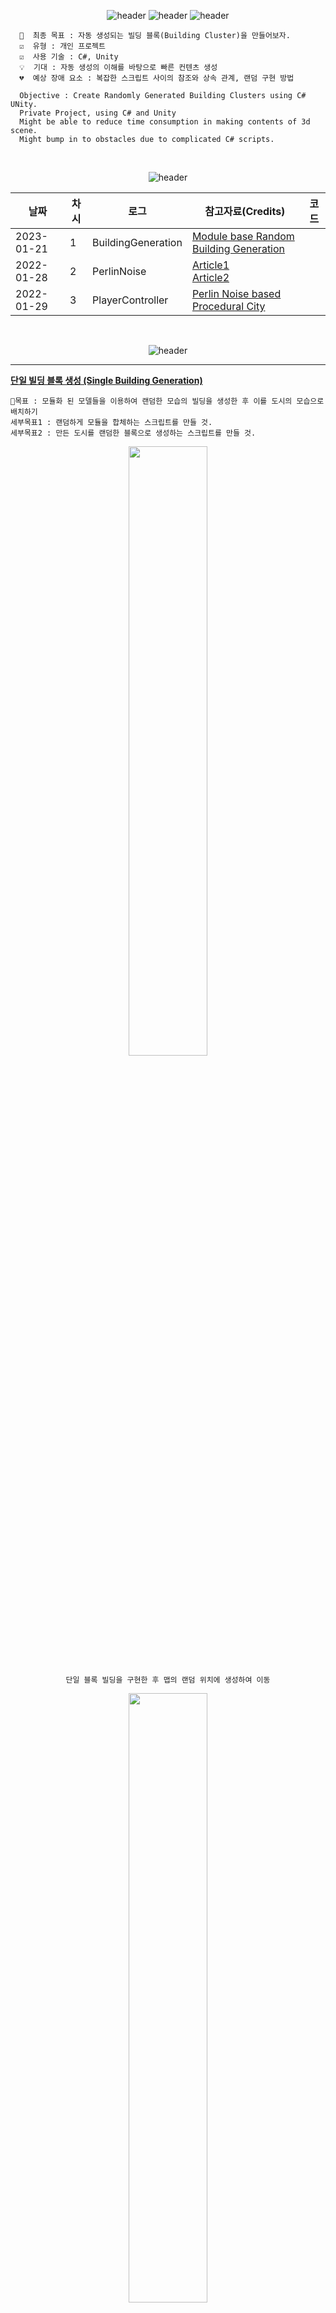 <div align="center">
  
![header](https://capsule-render.vercel.app/api?type=rect&height=250&color=auto&text=Auto%20Generation%20Study&fontColor=auto)
![header](https://capsule-render.vercel.app/api?type=rect&height=50&color=ebf3f5&text=UNITY&fontColor=000000&fontSize=20)
![header](https://capsule-render.vercel.app/api?type=rect&height=50&color=ebf3f5&text=2022.1.29~2022.2.03&fontColor=000000&fontSize=15)
  
<div align="left">

```
  📌  최종 목표 : 자동 생성되는 빌딩 블록(Building Cluster)을 만들어보자.
  ☑️  유형 : 개인 프로젝트
  ☑️  사용 기술 : C#, Unity
  💡  기대 : 자동 생성의 이해를 바탕으로 빠른 컨텐츠 생성
  💔  예상 장애 요소 : 복잡한 스크립트 사이의 참조와 상속 관계, 랜덤 구현 방법
 
  Objective : Create Randomly Generated Building Clusters using C# UNity.
  Private Project, using C# and Unity
  Might be able to reduce time consumption in making contents of 3d scene.
  Might bump in to obstacles due to complicated C# scripts.
```
  
<div align="center">
<br>
  
  ![header](https://capsule-render.vercel.app/api?type=rect&height=50&color=ebf3f5&text=DEV%20SCHEDULE&fontColor=000000&fontSize=15)

  
 
|날짜|차시|로그|참고자료(Credits)|코드|
|---|---------|---------|----|-----|
|2023-01-21|1|BuildingGeneration| [Module base Random Building Generation](https://www.youtube.com/watch?v=EWnLKpkJzVQ)|
|2022-01-28|2|PerlinNoise|[Article1](https://www.scratchapixel.com/lessons/procedural-generation-virtual-worlds/procedural-patterns-noise-part-1/introduction.html) <br> [Article2](https://www.scratchapixel.com/lessons/procedural-generation-virtual-worlds/perlin-noise-part-2/perlin-noise.html)||
|2022-01-29|3|PlayerController|[Perlin Noise based Procedural City](https://www.youtube.com/watch?v=LHBR1Jfoh74&t=131s)||

  
  <br>
  
  ![header](https://capsule-render.vercel.app/api?type=rect&height=50&color=ebf3f5&text=DEV%20LOG&fontColor=000000&fontSize=15)

  
---
</div>
<div align="left">

<u><strong>단일 빌딩 블록 생성 (Single Building Generation)</strong></u>
  

```
📌목표 : 모듈화 된 모델들을 이용하여 랜덤한 모습의 빌딩을 생성한 후 이를 도시의 모습으로 배치하기
세부목표1 : 랜덤하게 모듈을 합체하는 스크립트를 만들 것.
세부목표2 : 만든 도시를 랜덤한 블록으로 생성하는 스크립트를 만들 것.
```

  
<div align="center">
  <img src ="https://user-images.githubusercontent.com/109887066/217010609-e9002c98-d8fb-461a-b2f9-e81ff4530f08.gif" width="50%" height="50%"/>
  
  ```단일 블록 빌딩을 구현한 후 맵의 랜덤 위치에 생성하여 이동```
  
   <img src ="https://user-images.githubusercontent.com/109887066/217005058-e2df23f0-dc06-4b53-968f-290b73274b26.gif" width="50%" height="50%"/>

  ```Reference에서 본 것과 같이 군집을 통해 도시를 생성할 수 있음```<br> 
    <img src ="https://user-images.githubusercontent.com/109887066/217006678-8fa54ee9-0d2f-4f7e-9222-1db24320e51c.png" width="60%" height="60%"/>

  ```완성된 빌딩 블록(단일 군집)```


<div align="left">


```
💡발전한 점
1.효율적으로 모듈화 된 모델을 통해 배경 오브젝트를 생성하는 방식을 배움
2.오브젝트 자동 생성 방식을 구사할 수 있게 됨.
3.싱글톤을 이해할 수 있었으며 싱글톤으로 만들어진 스크립트를 해체하는 방법을 이해하였다.

📝앞으로의 방향
1.빌딩을 제외하고 랜덤 또는 절차적으로 생성할 수 있는 오브젝트가 무엇이 있을지 생각 해 본다.
2.참고 자료를 잘 복습하여 자료가 없어도 스스로 스크립팅이 가능하도록 체화시켜 본다.
```
  
  
---

    
```
💡느낀점 : 모듈화 된 모델들을 조합하여 오브젝트를 생성하는 것은 획기적이다.
다만 PerlinNoise를 활용한 Generation을 완전히 이해하였다고 보긴 어렵다.
또한 참고자료에서 사용한 객체 생성 방식 싱글톤 방식을 접해보았으며
싱글톤의 특징과 C#으로의 구현 방법을 살펴보았다.
싱글톤에 대해 더 알아봐야 할 필요가 있을 것으로 보인다.
  
  Overall : Using modular models for object creation is phenomenal.
  However haven't fully understood mechanic of Perlin Noise in procedule creation.
  Looked over how to script using sigletone as a programming technique.
  
  다음 스텝 : Perlin Noise를 상세히 설명한 자료 찾기. 싱글톤에 대해 자세히 알아보기.
  Next step would be learning more about Perlin Noise and use singltone in programming.
```
  
